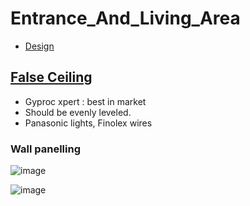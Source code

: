 # Entrance_And_Living_Area

- [Design](https://drive.google.com/file/d/1kxK7Kw3n3yD0LJtBKEKtrwIZdhIo-BEl/view?usp=sharing)

## [False Ceiling](https://www.youtube.com/watch?v=Erv8a5mSVoU)
- Gyproc xpert : best in market
- Should be evenly leveled.
- Panasonic lights, Finolex wires

### Wall panelling

![image](https://github.com/user-attachments/assets/075bf3f7-8853-46d3-a302-2ca8d398ab45)

![image](https://github.com/user-attachments/assets/f5f72350-57f1-4012-b606-7a987246ae9e)
